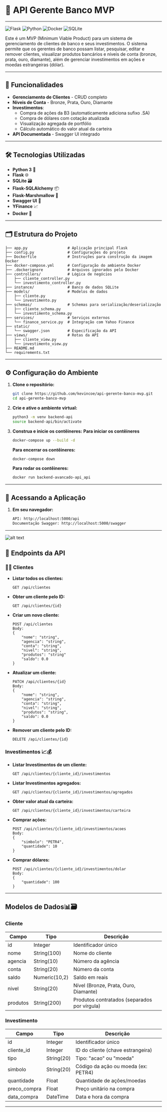# 💼 API Gerente Banco MVP
---

![Flask](https://img.shields.io/badge/Flask-000000?style=for-the-badge&logo=flask&logoColor=white)
![Python](https://img.shields.io/badge/Python-3776AB?style=for-the-badge&logo=python&logoColor=white)
![Docker](https://img.shields.io/badge/Docker-2496ED?style=for-the-badge&logo=docker&logoColor=white)
![SQLite](https://img.shields.io/badge/SQLite-003B57?style=for-the-badge&logo=sqlite&logoColor=white)

Este é um MVP (Minimum Viable Product) para um sistema de gerenciamento de clientes de banco e seus investimentos. O sistema permite que os gerentes de banco possam listar, pesquisar, editar e remover clientes, visualizar produtos bancários e níveis de conta (bronze, prata, ouro, diamante), além de gerenciar investimentos em ações e moedas estrangeiras (dólar).

---

## 🌟 Funcionalidades

- **Gerenciamento de Clientes** - CRUD completo
- **Níveis de Conta** - Bronze, Prata, Ouro, Diamante
- **Investimentos**:
  - Compra de ações da B3 (automaticamente adiciona sufixo .SA)
  - Compra de dólares com cotação atualizada
  - Visualização agregada de portfólio
  - Cálculo automático do valor atual da carteira
- **API Documentada** - Swagger UI integrado

---

## 🛠️ Tecnologias Utilizadas

- **Python 3** 🐍
- **Flask** 🌐
- **SQLite** 🗃️
- **Flask-SQLAlchemy** 📦
- **Flask-Marshmallow** 🌾
- **Swagger UI** 📜
- **YFinance** 📈
- **Docker** 🐋

---

## 🗂️ Estrutura do Projeto

```plaintext
├── app.py                  # Aplicação principal Flask
├── config.py               # Configurações do projeto
├── Dockerfile              # Instruções para construção da imagem Docker
├── docker-compose.yml      # Configuração do ambiente Docker
├── .dockerignore           # Arquivos ignorados pelo Docker
├── controllers/            # Lógica de negócios
│   ├── cliente_controller.py
│   └── investimento_controller.py
├── instance/               # Banco de dados SQLite
├── models/                 # Modelos de dados
│   ├── cliente.py
│   └── investimento.py
├── schemas/                # Schemas para serialização/deserialização
│   ├── cliente_schema.py
│   └── investimento_schema.py
├── services/               # Serviços externos
│   └── finance_service.py  # Integração com Yahoo Finance
├── static/
│   └── swagger.json        # Especificação da API
├── views/                  # Rotas da API
│   ├── cliente_view.py
│   └── investimento_view.py
├── README.md
└── requirements.txt
```

---

## ⚙️ Configuração do Ambiente

1. **Clone o repositório:**

   ```bash
   git clone https://github.com/kevincoe/api-gerente-banco-mvp.git
   cd api-gerente-banco-mvp
   ```

2. **Crie e ative o ambiente virtual:**

   ```bash
   python3 -m venv backend-api
   source backend-api/bin/activate
   ```

3. **Construa e inicie os contêineres:**
  **Para iniciar os contêineres**
   ```bash
   docker-compose up --build -d
   ```
   **Para encerrar os contêineres:**
   ```bash
   docker-compose down
   ```
      **Para rodar os contêineres:**
   ```bash
   docker run backend-avancado-api_api
   ```

---

## 🚀 Acessando a Aplicação

1. **Em seu navegador:**

   ```bash
   API: http://localhost:5000/api
   Documentação Swagger: http://localhost:5000/swagger
   ```

---
![alt text](image_2025-04-13_02-48-09.png)
## 📡 Endpoints da API

### 🧑‍💼 Clientes

- **Listar todos os clientes:**

  ```http
  GET /api/clientes
  ```

- **Obter um cliente pelo ID:**

  ```http
  GET /api/clientes/{id}
  ```

- **Criar um novo cliente:**

  ```http
  POST /api/clientes
  Body:
  {
      "nome": "string",
      "agencia": "string",
      "conta": "string",
      "nivel": "string",
      "produtos": "string"
      "saldo": 0.0
  }
  ```

- **Atualizar um cliente:**

  ```http
  PATCH /api/clientes/{id}
  Body:
  {
      "nome": "string",
      "agencia": "string",
      "conta": "string",
      "nivel": "string",
      "produtos": "string",
      "saldo": 0.0
  }
  ```

- **Remover um cliente pelo ID:**

  ```http
  DELETE /api/clientes/{id}
  ```

### Investimentos 📈💰

- **Listar Investimentos de um cliente:**
  ```http
  GET /api/clientes/{cliente_id}/investimentos
  ```

- **Listar Investimentos agregados:**
  ```http
  GET /api/clientes/{cliente_id}/investimentos/agregados
  ```

- **Obter valor atual da carteira:**
  ```http
  GET /api/clientes/{cliente_id}/investimentos/carteira
  ```

- **Comprar ações:**
  ```http
  POST /api/clientes/{cliente_id}/investimentos/acoes
  Body:
  {
      "simbolo": "PETR4",
      "quantidade": 10
  }
  ```

- **Comprar dólares:**
  ```http
  POST /api/clientes/{cliente_id}/investimentos/dolar
  Body:
  {
      "quantidade": 100
  }
  ```
---

## Modelos de Dados📊🗃️

### Cliente

| Campo     | Tipo         | Descrição                                         |
|-----------|--------------|---------------------------------------------------|
| id        | Integer      | Identificador único                               |
| nome      | String(100)  | Nome do cliente                                   |
| agencia   | String(10)   | Número da agência                                 |
| conta     | String(20)   | Número da conta                                   |
| saldo     | Numeric(10,2)| Saldo em reais                                    |
| nivel     | String(20)   | Nível (Bronze, Prata, Ouro, Diamante)             |
| produtos  | String(200)  | Produtos contratados (separados por vírgula)      |

### Investimento

| Campo        | Tipo         | Descrição                                  |
|--------------|--------------|--------------------------------------------|
| id           | Integer      | Identificador único                        |
| cliente_id   | Integer      | ID do cliente (chave estrangeira)          |
| tipo         | String(20)   | Tipo: "acao" ou "moeda"                    |
| simbolo      | String(20)   | Código da ação ou moeda (ex: PETR4)        |
| quantidade   | Float        | Quantidade de ações/moedas                 |
| preco_compra | Float        | Preço unitário na compra                   |
| data_compra  | DateTime     | Data e hora da compra                      |

---